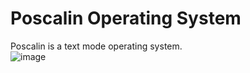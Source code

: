 # Poscalin Operating System   
Poscalin is a text mode operating system.   
![image](https://user-images.githubusercontent.com/84568105/163562399-b3fd3207-874e-440c-b20c-d4c0d1f820d7.png)
